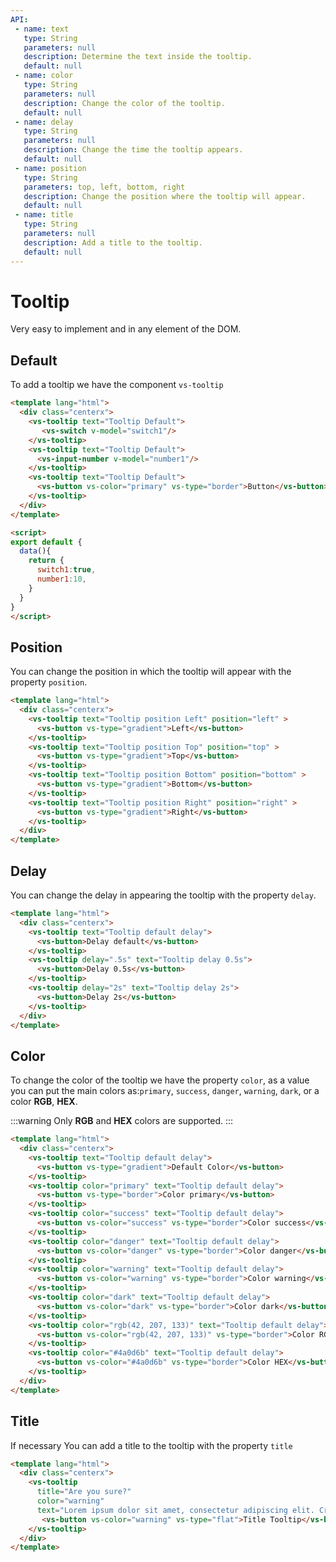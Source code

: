 ```yaml
---
API:
 - name: text
   type: String
   parameters: null
   description: Determine the text inside the tooltip.
   default: null
 - name: color
   type: String
   parameters: null
   description: Change the color of the tooltip.
   default: null
 - name: delay
   type: String
   parameters: null
   description: Change the time the tooltip appears.
   default: null
 - name: position
   type: String
   parameters: top, left, bottom, right
   description: Change the position where the tooltip will appear.
   default: null
 - name: title
   type: String
   parameters: null
   description: Add a title to the tooltip.
   default: null
---
```


# Tooltip

<box header>

  Very easy to implement and in any element of the DOM.

</box>


<box>

## Default

To add a tooltip we have the component `vs-tooltip`

<vuecode md>
<div slot="demo">
  <Demos-Tooltip-Default />
</div>
<div slot="code">

```html
<template lang="html">
  <div class="centerx">
    <vs-tooltip text="Tooltip Default">
       <vs-switch v-model="switch1"/>
    </vs-tooltip>
    <vs-tooltip text="Tooltip Default">
      <vs-input-number v-model="number1"/>
    </vs-tooltip>
    <vs-tooltip text="Tooltip Default">
      <vs-button vs-color="primary" vs-type="border">Button</vs-button>
    </vs-tooltip>
  </div>
</template>

<script>
export default {
  data(){
    return {
      switch1:true,
      number1:10,
    }
  }
}
</script>
```

</div>
</vuecode>

</box>


<box>

## Position

You can change the position in which the tooltip will appear with the property `position`.

<vuecode md>
<div slot="demo">
  <Demos-Tooltip-Position />
</div>
<div slot="code">

```html
<template lang="html">
  <div class="centerx">
    <vs-tooltip text="Tooltip position Left" position="left" >
      <vs-button vs-type="gradient">Left</vs-button>
    </vs-tooltip>
    <vs-tooltip text="Tooltip position Top" position="top" >
      <vs-button vs-type="gradient">Top</vs-button>
    </vs-tooltip>
    <vs-tooltip text="Tooltip position Bottom" position="bottom" >
      <vs-button vs-type="gradient">Bottom</vs-button>
    </vs-tooltip>
    <vs-tooltip text="Tooltip position Right" position="right" >
      <vs-button vs-type="gradient">Right</vs-button>
    </vs-tooltip>
  </div>
</template>
```

</div>
</vuecode>
</box>

<box>

## Delay

You can change the delay in appearing the tooltip with the property `delay`.

<vuecode md>
<div slot="demo">
  <Demos-Tooltip-Delay />
</div>
<div slot="code">

```html
<template lang="html">
  <div class="centerx">
    <vs-tooltip text="Tooltip default delay">
      <vs-button>Delay default</vs-button>
    </vs-tooltip>
    <vs-tooltip delay=".5s" text="Tooltip delay 0.5s">
      <vs-button>Delay 0.5s</vs-button>
    </vs-tooltip>
    <vs-tooltip delay="2s" text="Tooltip delay 2s">
      <vs-button>Delay 2s</vs-button>
    </vs-tooltip>
  </div>
</template>
```

</div>
</vuecode>
</box>

<box>

## Color

To change the color of the tooltip we have the property `color`, as a value you can put the main colors as:`primary`, `success`, `danger`, `warning`, `dark`, or a color **RGB**, **HEX**.

:::warning
  Only **RGB** and **HEX** colors are supported.
:::

<vuecode md>
<div slot="demo">
  <Demos-Tooltip-Color />
</div>
<div slot="code">

```html
<template lang="html">
  <div class="centerx">
    <vs-tooltip text="Tooltip default delay">
      <vs-button vs-type="gradient">Default Color</vs-button>
    </vs-tooltip>
    <vs-tooltip color="primary" text="Tooltip default delay">
      <vs-button vs-type="border">Color primary</vs-button>
    </vs-tooltip>
    <vs-tooltip color="success" text="Tooltip default delay">
      <vs-button vs-color="success" vs-type="border">Color success</vs-button>
    </vs-tooltip>
    <vs-tooltip color="danger" text="Tooltip default delay">
      <vs-button vs-color="danger" vs-type="border">Color danger</vs-button>
    </vs-tooltip>
    <vs-tooltip color="warning" text="Tooltip default delay">
      <vs-button vs-color="warning" vs-type="border">Color warning</vs-button>
    </vs-tooltip>
    <vs-tooltip color="dark" text="Tooltip default delay">
      <vs-button vs-color="dark" vs-type="border">Color dark</vs-button>
    </vs-tooltip>
    <vs-tooltip color="rgb(42, 207, 133)" text="Tooltip default delay">
      <vs-button vs-color="rgb(42, 207, 133)" vs-type="border">Color RGB</vs-button>
    </vs-tooltip>
    <vs-tooltip color="#4a0d6b" text="Tooltip default delay">
      <vs-button vs-color="#4a0d6b" vs-type="border">Color HEX</vs-button>
    </vs-tooltip>
  </div>
</template>
```

</div>
</vuecode>
</box>

<box>

## Title

If necessary You can add a title to the tooltip with the property `title`

<vuecode md>
<div slot="demo">
  <Demos-Tooltip-Title />
</div>
<div slot="code">

```html
<template lang="html">
  <div class="centerx">
    <vs-tooltip
      title="Are you sure?"
      color="warning"
      text="Lorem ipsum dolor sit amet, consectetur adipiscing elit. Cras scelerisque non neque sed aliquet.">
       <vs-button vs-color="warning" vs-type="flat">Title Tooltip</vs-button>
    </vs-tooltip>
  </div>
</template>
```

</div>
</vuecode>
</box>

